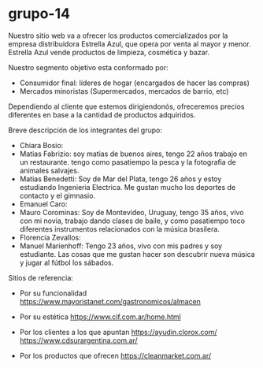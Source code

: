 # grupo-14

Nuestro sitio web va a ofrecer los productos comercializados por la empresa distribuidora Estrella Azul, que opera por venta al mayor y menor.
Estrella Azul vende productos de limpieza, cosmética y bazar.

Nuestro segmento objetivo esta conformado por:

- Consumidor final: líderes de hogar (encargados de hacer las compras)
- Mercados minoristas (Supermercados, mercados de barrio, etc)

Dependiendo al cliente que estemos dirigiendonós, ofreceremos precios diferentes en base a la cantidad de productos adquiridos.

Breve descripción de los integrantes del grupo:

- Chiara Bosio:
- Matias Fabrizio: soy matias de buenos aires, tengo 22 años trabajo en un restaurante. tengo como pasatiempo la pesca y la fotografia de animales salvajes.
- Matias Benedetti: Soy de Mar del Plata, tengo 26 años y estoy estudiando Ingenieria Electrica. Me gustan mucho los deportes de contacto y el gimnasio.
- Emanuel Caro:
- Mauro Corominas: Soy de Montevideo, Uruguay, tengo 35 años, vivo con mi novia, trabajo dando clases de baile, y como pasatiempo toco diferentes instrumentos relacionados con la música brasilera.
- Florencia Zevallos:
- Manuel Marienhoff: Tengo 23 años, vivo con mis padres y soy estudiante. Las cosas que me gustan hacer son descubrir nueva música y jugar al fútbol los sábados.

Sitios de referencia:

- Por su funcionalidad
  https://www.mayoristanet.com/gastronomicos/almacen

- Por su estética
  https://www.cif.com.ar/home.html

- Por los clientes a los que apuntan
  https://ayudin.clorox.com/
  https://www.cdsurargentina.com.ar/

- Por los productos que ofrecen
  https://cleanmarket.com.ar/
